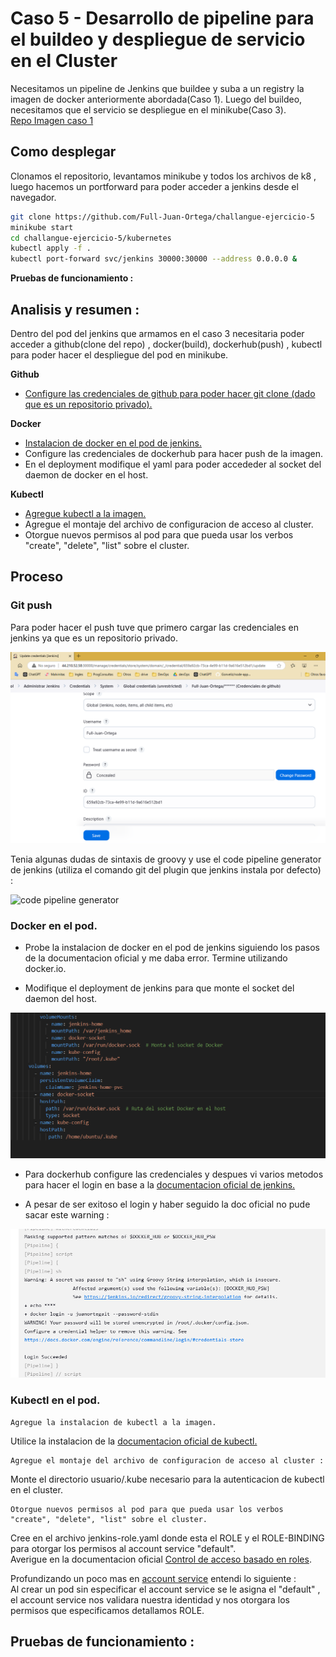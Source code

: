 # Caso 5 - Desarrollo de pipeline para el buildeo y despliegue de servicio en el Cluster
Necesitamos un pipeline de Jenkins que buildee y suba a un registry la imagen de docker anteriormente abordada(Caso 1). Luego del buildeo, necesitamos que el servicio se despliegue en el minikube(Caso 3).  
[Repo Imagen caso 1](https://github.com/Gonveliz/node-app/blob/master/Dockerfile)

## Como desplegar

Clonamos el repositorio, levantamos minikube y todos los archivos de k8 , luego hacemos un portforward para poder acceder a jenkins desde el navegador.  

```bash
git clone https://github.com/Full-Juan-Ortega/challangue-ejercicio-5
minikube start
cd challangue-ejercicio-5/kubernetes
kubectl apply -f .
kubectl port-forward svc/jenkins 30000:30000 --address 0.0.0.0 &
```

**Pruebas de funcionamiento :**



## Analisis y resumen :

Dentro del pod del jenkins que armamos en el caso 3 necesitaria poder acceder a github(clone del repo) , docker(build), dockerhub(push) ,  kubectl para poder hacer el despliegue del pod en minikube.

**Github**

* [Configure las credenciales de github para poder hacer git clone (dado que es un repositorio privado). ](#git-push)

**Docker**

* [Instalacion de docker en el pod de jenkins.](#docker-en-el-pod)
* Configure las credenciales de dockerhub para hacer push de la imagen.  
* En el deployment modifique el yaml para poder accededer al socket del daemon de docker en el host. 

**Kubectl**

* [Agregue kubectl a la imagen.](#kubectl-en-el-pod)
* Agregue el montaje del archivo de configuracion de acceso al cluster.
* Otorgue nuevos permisos al pod para que pueda usar los verbos "create", "delete", "list" sobre el cluster.


## Proceso

### Git push

Para poder hacer el push tuve que primero cargar las credenciales en jenkins ya que es un repositorio privado.

![git credentials](img/01-git-credentials.PNG)

Tenia algunas dudas de sintaxis de groovy y use el code pipeline generator de jenkins (utiliza el comando git del plugin que jenkins instala por defecto) :

![code pipeline generator](img/02-code-pipeline-generator.PNG)


### Docker en el pod.

* Probe la instalacion de docker en el pod de jenkins siguiendo los pasos de la documentacion oficial y me daba error. Termine utilizando docker.io.

* Modifique el deployment de jenkins para que monte el socket del daemon del host.

![montajes](img/montajes.PNG)

* Para dockerhub configure las credenciales y despues vi varios metodos para hacer el login en base a la [documentacion oficial de jenkins.](https://www.jenkins.io/doc/book/pipeline/jenkinsfile/#handling-credentials)  

* A pesar de ser exitoso el login y haber seguido la doc oficial no pude sacar este warning : 

![docker warning](img/docker-warning-not-resolve.PNG)


### Kubectl en el pod.

    Agregue la instalacion de kubectl a la imagen.  

Utilice la instalacion de la [documentacion oficial de kubectl.](https://kubernetes.io/docs/tasks/tools/install-kubectl-linux/)

    Agregue el montaje del archivo de configuracion de acceso al cluster : 

Monte el directorio usuario/.kube necesario para la autenticacion de kubectl en el cluster.

    Otorgue nuevos permisos al pod para que pueda usar los verbos "create", "delete", "list" sobre el cluster.

Cree en el archivo jenkins-role.yaml donde esta el ROLE y el ROLE-BINDING para otorgar los permisos al account service "default".  
Averigue en la documentacion oficial [Control de acceso basado en roles](https://kubernetes.io/docs/reference/access-authn-authz/rbac/).  

Profundizando un poco mas en [account service](https://kubernetes.io/docs/concepts/security/service-accounts/) entendi lo siguiente :  
Al crear un pod sin especificar el account service se le asigna el "default" , el account service nos validara nuestra identidad y nos otorgara los permisos que especificamos detallamos ROLE.


## Pruebas de funcionamiento : 


